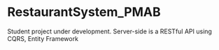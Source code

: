 # RestaurantSystem_PMAB
Student project under development. Server-side is a RESTful API using CQRS, Entity Framework
